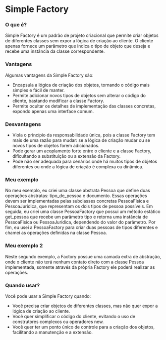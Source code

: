 # Simple Factory

### O que é?
Simple Factory é um padrão de projeto criacional que permite criar objetos de diferentes classes sem expor a lógica de criação ao cliente. O cliente apenas fornece um parâmetro que indica o tipo de objeto que deseja e recebe uma instância da classe correspondente.

### Vantagens
Algumas vantagens da Simple Factory são:

- Encapsula a lógica de criação dos objetos, tornando o código mais simples e fácil de manter.
- Permite adicionar novos tipos de objetos sem alterar o código do cliente, bastando modificar a classe Factory.
- Permite ocultar os detalhes de implementação das classes concretas, expondo apenas uma interface comum.

### Desvantagens
- Viola o princípio da responsabilidade única, pois a classe Factory tem mais de uma razão para mudar: se a lógica de criação mudar ou se novos tipos de objetos forem adicionados.
- Pode gerar um acoplamento forte entre o cliente e a classe Factory, dificultando a substituição ou a extensão da Factory.
- Pode não ser adequada para cenários onde há muitos tipos de objetos diferentes ou onde a lógica de criação é complexa ou dinâmica.

### Meu exemplo
No meu exemplo, eu criei uma classe abstrata Pessoa que define duas operações abstratas: tipo_de_pessoa e documento. Essas operações devem ser implementadas pelas subclasses concretas PessoaFisica e PessoaJuridica, que representam os dois tipos de pessoa possíveis. Em seguida, eu criei uma classe PessoaFactory que possui um método estático get_pessoa que recebe um parâmetro tipo e retorna uma instância de PessoaFisica ou PessoaJuridica, dependendo do valor do parâmetro. Por fim, eu usei a PessoaFactory para criar duas pessoas de tipos diferentes e chamei as operações definidas na classe Pessoa.

### Meu exemplo 2
Neste segundo exemplo, a Factory possue uma camada extra de abstração, onde o cliente não terá nenhum contato direto com a classe Pessoa implementada, somente através da própria Factory ele poderá realizar as operações.

### Quando usar?
Você pode usar a Simple Factory quando:

- Você precisa criar objetos de diferentes classes, mas não quer expor a lógica de criação ao cliente.
- Você quer simplificar o código do cliente, evitando o uso de construtores complexos ou operadores new.
- Você quer ter um ponto único de controle para a criação dos objetos, facilitando a manutenção e a extensão.